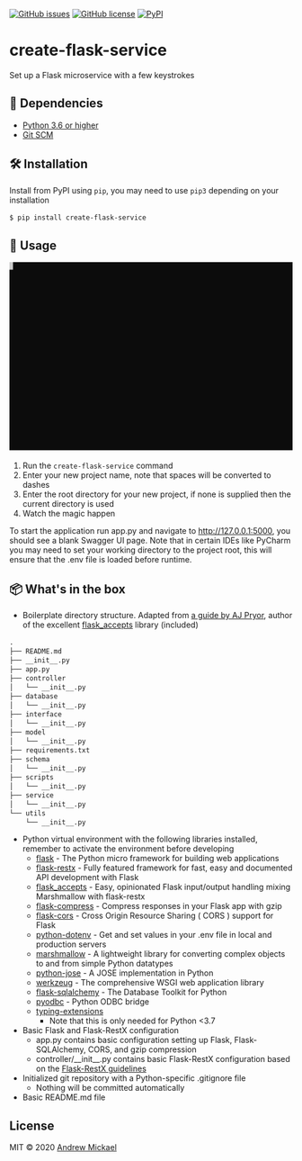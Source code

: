 [![GitHub issues](https://img.shields.io/github/issues/amickael/create-flask-service)](https://github.com/amickael/create-flask-service/issues) [![GitHub license](https://img.shields.io/github/license/amickael/create-flask-service)](https://github.com/amickael/create-flask-service/blob/master/LICENSE) [![PyPI](https://img.shields.io/badge/PyPI-create--flask--service-blue)](https://pypi.org/project/create-flask-service/)

# create-flask-service
Set up a Flask microservice with a few keystrokes

## 👶 Dependencies
* [Python 3.6 or higher](https://www.python.org/downloads/)
* [Git SCM](https://git-scm.com/downloads)

## 🛠️ Installation
Install from PyPI using `pip`, you may need to use `pip3` depending on your installation
```bash
$ pip install create-flask-service
```

## 🚀 Usage
![Demo](https://github.com/amickael/create-flask-service/blob/master/animation.svg)

1. Run the `create-flask-service` command
2. Enter your new project name, note that spaces will be converted to dashes
3. Enter the root directory for your new project, if none is supplied then the current directory is used
4. Watch the magic happen

To start the application run app.py and navigate to http://127.0.0.1:5000, you should see a blank Swagger UI page. Note that in certain IDEs like PyCharm you may need to set your working directory to the project root, this will ensure that the .env file is loaded before runtime.

## 📦 What's in the box
* Boilerplate directory structure. Adapted from [a guide by AJ Pryor](http://alanpryorjr.com/2019-05-20-flask-api-example/), author of the excellent [flask_accepts](https://github.com/apryor6/flask_accepts) library (included)
```
.
├── README.md
├── __init__.py
├── app.py
├── controller
│   └── __init__.py
├── database
│   └── __init__.py
├── interface
│   └── __init__.py
├── model
│   └── __init__.py
├── requirements.txt
├── schema
│   └── __init__.py
├── scripts
│   └── __init__.py
├── service
│   └── __init__.py
└── utils
    └── __init__.py
```

* Python virtual environment with the following libraries installed, remember to activate the environment before developing
    * [flask](https://github.com/pallets/flask) - The Python micro framework for building web applications
    * [flask-restx](https://github.com/python-restx/flask-restx) - Fully featured framework for fast, easy and documented API development with Flask
    * [flask_accepts](https://github.com/apryor6/flask_accepts) - Easy, opinionated Flask input/output handling mixing Marshmallow with flask-restx
    * [flask-compress](https://github.com/colour-science/flask-compress) - Compress responses in your Flask app with gzip
    * [flask-cors](https://github.com/corydolphin/flask-cors) - Cross Origin Resource Sharing ( CORS ) support for Flask
    * [python-dotenv](https://github.com/theskumar/python-dotenv) - Get and set values in your .env file in local and production servers
    * [marshmallow](https://github.com/marshmallow-code/marshmallow) - A lightweight library for converting complex objects to and from simple Python datatypes
    * [python-jose](https://github.com/mpdavis/python-jose) - A JOSE implementation in Python
    * [werkzeug](https://github.com/pallets/werkzeug) - The comprehensive WSGI web application library
    * [flask-sqlalchemy](https://github.com/pallets/flask-sqlalchemy) - The Database Toolkit for Python
    * [pyodbc](https://github.com/mkleehammer/pyodbc) - Python ODBC bridge
    * [typing-extensions](https://github.com/python/typing/tree/master/typing_extensions)
      * Note that this is only needed for Python <3.7
* Basic Flask and Flask-RestX configuration
    * app.py contains basic configuration setting up Flask, Flask-SQLAlchemy, CORS, and gzip compression
    * controller/\_\_init\_\_.py contains basic Flask-RestX configuration based on the [Flask-RestX guidelines](https://flask-restx.readthedocs.io/en/latest/scaling.html)
* Initialized git repository with a Python-specific .gitignore file
  * Nothing will be committed automatically
* Basic README.md file

## License
MIT © 2020 [Andrew Mickael](https://github.com/amickael)
